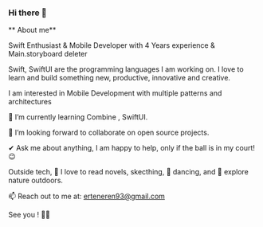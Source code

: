 ### Hi there 👋
** About me**

Swift Enthusiast & Mobile Developer with 4 Years experience & Main.storyboard deleter 

Swift, SwiftUI are the programming languages I am working on. 
I love to learn and build something new, productive, innovative and creative. 

I am interested in Mobile Development with multiple patterns and architectures

 🌱 I’m currently learning Combine , SwiftUI.
 
👯 I’m looking forward to collaborate on open source projects.

✔ Ask me about anything, I am happy to help, only if the ball is in my court!😉

Outside tech, 📖 I love to read novels, skecthing, 🎵 dancing, and 🌴 explore nature outdoors.

📫 Reach out to me at: erteneren93@gmail.com


See you ! :wave::wave:
<!--
**erenerten93/erenerten93** is a ✨ _special_ ✨ repository because its `README.md` (this file) appears on your GitHub profile.

Here are some ideas to get you started:

- 🔭 I’m currently working on ...
- 🌱 I’m currently learning ...
- 👯 I’m looking to collaborate on ...
- 🤔 I’m looking for help with ...
- 💬 Ask me about ...
- 📫 How to reach me: ...
- 😄 Pronouns: ...
- ⚡ Fun fact: ...
-->

